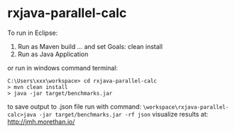 # rxjava-parallel-calc

To run in Eclipse:
1) Run as Maven build ... and set Goals: clean install
2) Run as Java Application

or run in windows command terminal:

```
C:\Users\xxx\workspace> cd rxjava-parallel-calc
> mvn clean install
> java -jar target/benchmarks.jar
```
to save output to .json file run with command:
`\workspace\rxjava-parallel-calc>java -jar target/benchmarks.jar -rf json`
visualize results at:
http://jmh.morethan.io/
